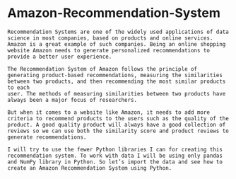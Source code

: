 # Amazon-Recommendation-System


    Recommendation Systems are one of the widely used applications of data science in most companies, based on products and online services. Amazon is a great example of such companies. Being an online shopping 
    website Amazon needs to generate personalized recommendations to provide a better user experience. 

    The Recommendation System of Amazon follows the principle of generating product-based recommendations, measuring the similarities between two products, and then recommending the most similar products to each 
    user. The methods of measuring similarities between two products have always been a major focus of researchers.

    But when it comes to a website like Amazon, it needs to add more criteria to recommend products to the users such as the quality of the product. A good quality product will always have a good collection of 
    reviews so we can use both the similarity score and product reviews to generate recommendations. 

    I will try to use the fewer Python libraries I can for creating this recommendation system. To work with data I will be using only pandas and NumPy library in Python. So let’s import the data and see how to 
    create an Amazon Recommendation System using Python.
